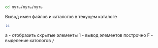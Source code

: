 ```bash
cd путь/путь/путь
```

Вывод имен файлов и каталогов в текущем каталоге
```bash
ls
```
a - отобразить скрытые элементы
1 - вывод элементов построчно
F - выделение катологов `/`
